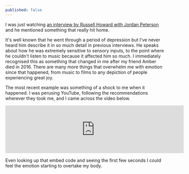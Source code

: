 ```yaml
---
published: false
---
```

I was just watching [an interview by Russell Howard with Jordan Peterson](https://www.youtube.com/watch?v=PYM-sS-0-yg) and he mentioned something that really hit home.

It's well known that he went through a period of depression but I've never heard him describe it in so much detail in previous interviews. He speaks about how he was extremely sensitive to sensory inputs, to the point where he couldn't listen to music because it affected him so much. I immediately recognised this as something that changed in me after my friend Amber died in 2016. There are many more things that overwhelm me with emotion since that happened, from music to films to any depiction of people experiencing great joy.

The most recent example was something of a shock to me when it happened. I was perusing YouTube, following the recommendations wherever they took me, and I came across the video below.

<iframe width="560" src="https://www.youtube.com/embed/4ic7RNS4Dfo" title="YouTube video player" frameborder="0" allow="accelerometer; autoplay; clipboard-write; encrypted-media; gyroscope; picture-in-picture" allowfullscreen></iframe>

Even looking up that embed code and seeing the first few seconds I could feel the emotion starting to overtake my body.